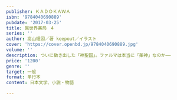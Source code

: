 ```yaml
---
publisher: ＫＡＤＯＫＡＷＡ
isbn: '9784040690889'
pubdate: '2017-03-25'
title: 異世界薬局　4
series: ''
author: 高山理図／著 keepout／イラスト
cover: 'https://cover.openbd.jp/9784040690889.jpg'
volume: ''
description: ついに動き出した「神聖国」。ファルマは本当に「薬神」なのか――
price: '1200'
genre: ''
target: 一般
format: 単行本
content: 日本文学、小説・物語

---
```

